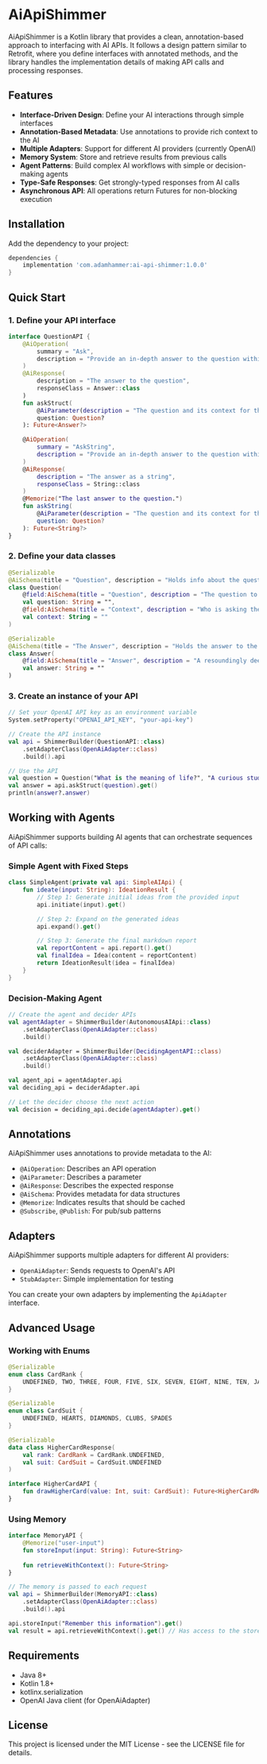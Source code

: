 # AiApiShimmer

AiApiShimmer is a Kotlin library that provides a clean, annotation-based approach to interfacing with AI APIs. It follows a design pattern similar to Retrofit, where you define interfaces with annotated methods, and the library handles the implementation details of making API calls and processing responses.

## Features

- **Interface-Driven Design**: Define your AI interactions through simple interfaces
- **Annotation-Based Metadata**: Use annotations to provide rich context to the AI
- **Multiple Adapters**: Support for different AI providers (currently OpenAI)
- **Memory System**: Store and retrieve results from previous calls
- **Agent Patterns**: Build complex AI workflows with simple or decision-making agents
- **Type-Safe Responses**: Get strongly-typed responses from AI calls
- **Asynchronous API**: All operations return Futures for non-blocking execution

## Installation

Add the dependency to your project:

```gradle
dependencies {
    implementation 'com.adamhammer:ai-api-shimmer:1.0.0'
}
```

## Quick Start

### 1. Define your API interface

```kotlin
interface QuestionAPI {
    @AiOperation(
        summary = "Ask",
        description = "Provide an in-depth answer to the question within its context."
    )
    @AiResponse(
        description = "The answer to the question",
        responseClass = Answer::class
    )
    fun askStruct(
        @AiParameter(description = "The question and its context for the API call")
        question: Question?
    ): Future<Answer?>

    @AiOperation(
        summary = "AskString",
        description = "Provide an in-depth answer to the question within its context, returning a string response."
    )
    @AiResponse(
        description = "The answer as a string",
        responseClass = String::class
    )
    @Memorize("The last answer to the question.")
    fun askString(
        @AiParameter(description = "The question and its context for the API call")
        question: Question?
    ): Future<String?>
}
```

### 2. Define your data classes

```kotlin
@Serializable
@AiSchema(title = "Question", description = "Holds info about the question")
class Question(
    @field:AiSchema(title = "Question", description = "The question to be asked")
    val question: String = "",
    @field:AiSchema(title = "Context", description = "Who is asking the Question")
    val context: String = ""
)

@Serializable
@AiSchema(title = "The Answer", description = "Holds the answer to the question.")
class Answer(
    @field:AiSchema(title = "Answer", description = "A resoundingly deep answer to the question")
    val answer: String = ""
)
```

### 3. Create an instance of your API

```kotlin
// Set your OpenAI API key as an environment variable
System.setProperty("OPENAI_API_KEY", "your-api-key")

// Create the API instance
val api = ShimmerBuilder(QuestionAPI::class)
    .setAdapterClass(OpenAiAdapter::class)
    .build().api

// Use the API
val question = Question("What is the meaning of life?", "A curious student")
val answer = api.askStruct(question).get()
println(answer?.answer)
```

## Working with Agents

AiApiShimmer supports building AI agents that can orchestrate sequences of API calls:

### Simple Agent with Fixed Steps

```kotlin
class SimpleAgent(private val api: SimpleAIApi) {
    fun ideate(input: String): IdeationResult {
        // Step 1: Generate initial ideas from the provided input
        api.initiate(input).get()

        // Step 2: Expand on the generated ideas
        api.expand().get()

        // Step 3: Generate the final markdown report
        val reportContent = api.report().get()
        val finalIdea = Idea(content = reportContent)
        return IdeationResult(idea = finalIdea)
    }
}
```

### Decision-Making Agent

```kotlin
// Create the agent and decider APIs
val agentAdapter = ShimmerBuilder(AutonomousAIApi::class)
    .setAdapterClass(OpenAiAdapter::class)
    .build()

val deciderAdapter = ShimmerBuilder(DecidingAgentAPI::class)
    .setAdapterClass(OpenAiAdapter::class)
    .build()

val agent_api = agentAdapter.api
val deciding_api = deciderAdapter.api

// Let the decider choose the next action
val decision = deciding_api.decide(agentAdapter).get()
```

## Annotations

AiApiShimmer uses annotations to provide metadata to the AI:

- `@AiOperation`: Describes an API operation
- `@AiParameter`: Describes a parameter
- `@AiResponse`: Describes the expected response
- `@AiSchema`: Provides metadata for data structures
- `@Memorize`: Indicates results that should be cached
- `@Subscribe`, `@Publish`: For pub/sub patterns

## Adapters

AiApiShimmer supports multiple adapters for different AI providers:

- `OpenAiAdapter`: Sends requests to OpenAI's API
- `StubAdapter`: Simple implementation for testing

You can create your own adapters by implementing the `ApiAdapter` interface.

## Advanced Usage

### Working with Enums

```kotlin
@Serializable
enum class CardRank {
    UNDEFINED, TWO, THREE, FOUR, FIVE, SIX, SEVEN, EIGHT, NINE, TEN, JACK, QUEEN, KING, ACE
}

@Serializable
enum class CardSuit {
    UNDEFINED, HEARTS, DIAMONDS, CLUBS, SPADES
}

@Serializable
data class HigherCardResponse(
    val rank: CardRank = CardRank.UNDEFINED,
    val suit: CardSuit = CardSuit.UNDEFINED
)

interface HigherCardAPI {
    fun drawHigherCard(value: Int, suit: CardSuit): Future<HigherCardResponse>
}
```

### Using Memory

```kotlin
interface MemoryAPI {
    @Memorize("user-input")
    fun storeInput(input: String): Future<String>
    
    fun retrieveWithContext(): Future<String>
}

// The memory is passed to each request
val api = ShimmerBuilder(MemoryAPI::class)
    .setAdapterClass(OpenAiAdapter::class)
    .build().api

api.storeInput("Remember this information").get()
val result = api.retrieveWithContext().get() // Has access to the stored memory
```

## Requirements

- Java 8+
- Kotlin 1.8+
- kotlinx.serialization
- OpenAI Java client (for OpenAiAdapter)

## License

This project is licensed under the MIT License - see the LICENSE file for details.
